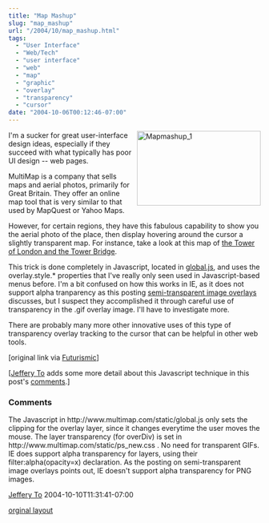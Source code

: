 ```yaml
---
title: "Map Mashup"
slug: "map_mashup"
url: "/2004/10/map_mashup.html"
tags:
  - "User Interface"
  - "Web/Tech"
  - "user interface"
  - "web"
  - "map"
  - "graphic"
  - "overlay"
  - "transparency"
  - "cursor"
date: "2004-10-06T00:12:46-07:00"
---
```

<p><a href="http://lifewithalacrity.blogs.com/photos/uncategorized/mapmashup_1.gif" onclick="window.open(this.href, '_blank', 'width=495,height=298,scrollbars=no,resizable=no,toolbar=no,directories=no,location=no,menubar=no,status=no,left=0,top=0'); return false"><img alt="Mapmashup_1" title="Mapmashup_1" src="/previous/images/mapmashup_1.gif" width="247" height="149" border="0" style="float: right; margin: 0px 0px 5px 5px;" /></a>I'm a sucker for great user-interface design ideas, especially if they succeed with what typically has poor UI design -- web pages.</p>
<p>MultiMap is a company that sells maps and aerial photos, primarily for Great Britain. They offer an online map tool that is very similar to that used by MapQuest or Yahoo Maps.</p>
<p>However, for certain regions, they have this fabulous capability to show you the aerial photo of the place, then display hovering around the cursor a slightly transparent map. For instance, take a look at this map of <a href="http://www.multimap.com/map/photo.cgi?client=public&X=533258&Y=180057&width=500&height=310&gride=529090&gridn=179645&srec=0&coordsys=gb&db=pc&pc=&zm=0&scale=10000&up.x=186&up.y=3">the Tower of London and the Tower Bridge</a>.</p>
<p>This trick is done completely in Javascript, located in <a href="http://www.multimap.com/static/global.js">global.js</a>, and uses the overlay.style.* properties that I've really only seen used in Javascript-based menus before. I'm a bit confused on how this works in IE, as it does not support alpha tranparency as this posting <a href="http://persistent.info/archives/2004/04/27/overlays">semi-transparent image overlays</a> discusses, but I suspect they accomplished it through careful use of transparency in the .gif overlay image. I'll have to investigate more.</p>
<p>There are probably many more other innovative uses of this type of transparency overlay tracking to the cursor that can be helpful in other web tools.</p>
<p>[original link via <a href="http://www.futurismic.com/2004/10/magical-maps.html">Futurismic</a>]</p>
<p>[<a href="http://www.thingsthemselves.com/">Jeffery To</a> adds some more detail about this Javascript technique in this post's <a href="/2004/10/map_mashup.html#comments">comments</a>.]</p>
<footer><h3>Comments</h3>
<div class="u-comment h-cite">
<p class="p-content p-name">The Javascript in http://www.multimap.com/static/global.js only sets the clipping for the overlay layer, since it changes everytime the user moves the mouse. The layer transparency (for overDiv) is set in http://www.multimap.com/static/ps_new.css . No need for transparent GIFs.
IE does support alpha transparency for layers, using their filter:alpha(opacity=x) declaration. As the posting on semi-transparent image overlays points out, IE doesn't support alpha transparency for PNG images.
</p>
<a class="u-author h-card" href="http://www.thingsthemselves.com/">Jeffery To</a>
<time class="dt-published" datetime="2004-10-10T11:31:41-07:00">2004-10-10T11:31:41-07:00</time>
</div>
</footer>
<p class="previous"><a href="/previous/2004/10/map_mashup.html" rel="syndication" class="u-syndication" >orginal layout</a></p>
